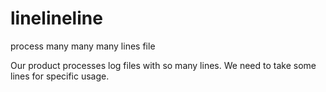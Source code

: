 linelineline
============

process many many many lines file

Our product processes log files with so many lines. We need to take some lines for specific usage.
